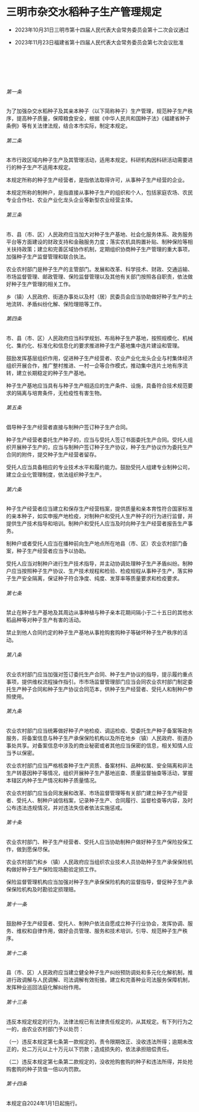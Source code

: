 # 三明市杂交水稻种子生产管理规定

- 2023年10月31日三明市第十四届人民代表大会常务委员会第十二次会议通过

- 2023年11月23日福建省第十四届人民代表大会常务委员会第七次会议批准

<!-- INFO END -->

​

​

​

###### 第一条

为了加强杂交水稻种子及其亲本种子（以下简称种子）生产管理，规范种子生产秩序，提高种子质量，保障粮食安全，根据《中华人民共和国种子法》《福建省种子条例》等有关法律法规，结合本市实际，制定本规定。

###### 第二条

本市行政区域内种子生产及其管理活动，适用本规定。科研机构因科研活动需要进行的种子生产不适用本规定。

本规定所称的种子生产经营者，是指依法取得许可，从事种子生产经营的企业。

本规定所称的制种户，是指直接从事种子生产的组织和个人，包括家庭农场、农民专业合作社、农业产业化龙头企业等新型农业经营主体。

###### 第三条

市、县（市、区）人民政府应当加大对种子生产基地、社会化服务体系、政务服务平台等方面建设的财政支持和金融服务力度；落实农机具购置补贴、制种保险等相关扶持政策；建立和完善区域协作机制，定期组织协商种子生产管理的重大事项，加强种子生产监督管理和联合执法。

农业农村部门是种子生产的主管部门。发展和改革、科学技术、财政、交通运输、市场监督管理、邮政管理、保险监督管理以及其他有关部门按照各自职责，依法做好种子生产管理的相关工作。

乡（镇）人民政府、街道办事处以及村（居）民委员会应当协助做好种子生产的土地流转、矛盾纠纷化解、保险理赔等工作。

###### 第四条

市、县（市、区）人民政府应当科学规划、布局种子生产基地，按照规模化、机械化、集约化、标准化和信息化的要求推进种子生产基地集中连片建设和管理。

鼓励发挥基层组织作用，促进种子生产经营者、农业产业化龙头企业与村集体经济组织开展合作，推广整村推进、一村一企等合作模式，推动集中连片土地有序流转，建立长期稳定的种子生产基地。

种子生产基地应当具有与种子生产相适应的生产条件、设施，具备符合技术规范要求的隔离与培育条件，无检疫性有害生物。

###### 第五条

倡导种子生产经营者直接与制种户签订种子生产合同。

种子生产经营者委托生产种子的，应当与受托人签订书面委托生产合同。受托人组织开展种子生产的，应当与制种户签订种子生产协议，种子生产协议作为委托生产合同的附件，提交种子生产经营者留存。

受托人应当具备相应的专业技术水平和履约能力。鼓励受托人组建专业制种公司，建立企业化管理制度，依法组织种子生产。

###### 第六条

种子生产经营者应当建立和保存生产经营档案，提供质量和亲本育性符合国家标准的亲本种子，如实申报产地检疫，对制种户和受托人生产种子的行为进行监督，并提供生产技术指导和培训。制种户和受托人应当及时向种子生产经营者报告生产事务。

制种户或者受托人应当在播种前向生产地点所在地县（市、区）农业农村部门备案，种子生产经营者应当予以协助。

受托人应当对制种户进行生产技术指导，并主动协调处理种子生产矛盾纠纷。制种户应当按照种子生产协议、生产技术规程和检验、检疫规程从事种子生产，落实种子生产安全隔离，保证种子符合净度、纯度、发芽率等质量要求和检疫要求。

###### 第七条

禁止在种子生产基地及其周边从事种植与种子亲本花期间隔小于二十五日的其他水稻品种等对种子生产有害的活动。

禁止到他人合同约定的种子生产基地从事抢购套购种子等破坏种子生产秩序的活动。

###### 第八条

农业农村部门应当加强对签订委托生产合同、种子生产协议的指导，提示履约重点事项，提供维权流程操作指引。市市场监督管理部门应当会同农业农村部门制定委托生产种子合同和种子生产协议合同范本，供种子生产经营者、受托人和制种户参照使用。

###### 第九条

农业农村部门应当统筹做好种子产地检疫、调运检疫、受委托生产种子备案等政务服务，将备案信息与种子生产承保保险机构以及所在地乡（镇）人民政府、街道办事处共享。对备案信息中涉及的商业秘密或者其他应当保密的信息，相关知情人应当予以保密。

农业农村部门应当严格核查种子生产资质、备案材料、品种权属、安全隔离和非法生产转基因种子等情况，组织开展种子生产基地巡查、质量监督抽查等活动，掌握本辖区内种子生产情况和种子质量情况。

农业农村部门应当会同发展和改革、市场监督管理等有关部门建立种子生产经营者、受托人、制种户诚信档案，记录种子生产、合同履行、监督检查等内容，及时公布违法违规情况，并对违法失信者依法实施惩戒。

###### 第十条

农业农村部门、种子生产经营者、受托人应当协助制种户做好种子生产保险投保工作，做到愿保尽保。

农业农村部门和乡（镇）人民政府应当组织农业技术人员协助种子生产承保保险机构做好种子生产保险现场勘验定损工作。

保险监督管理机构应当加强对种子生产承保保险机构的监督指导，督促种子生产承保保险机构及时勘验定损理赔。

###### 第十一条

鼓励种子生产经营者、受托人、制种户依法自愿成立种子行业协会，发挥协调、服务、维权和自律作用，做好会员管理、服务和技术培训，引导、规范种子生产秩序。

###### 第十二条

县（市、区）人民政府应当建立健全种子生产纠纷预防调处和多元化化解机制，推进行政调解与人民调解、司法调解有效衔接。建立和完善种业司法服务保障机制，发挥种业巡回法庭化解纠纷作用。

###### 第十三条

违反本规定规定的行为，法律法规已有法律责任规定的，从其规定。有下列行为之一的，由农业农村部门予以处罚：

（一）违反本规定第七条第一款规定的，责令限期改正、没收违法所得；逾期未改正的，处二万元以上十万元以下罚款；造成损失的，依法承担赔偿责任。

（二）违反本规定第七条第二款规定的，没收抢购套购的种子和违法所得，并处抢购套购的种子货值一倍以内罚款。

###### 第十四条

本规定自2024年1月1日起施行。
